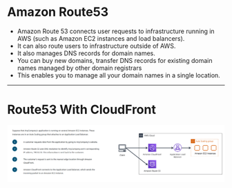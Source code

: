 # Amazon Route53

- Amazon Route 53 connects user requests to infrastructure running in AWS (such as Amazon EC2 instances and load balancers).
- It can also route users to infrastructure outside of AWS.
- It also manages DNS records for domain names.
- You can buy new domains, transfer DNS records for existing domain names managed by other domain registrars
- This enables you to manage all your domain names in a single location.

---

# Route53 With CloudFront

![Route53 With CloudFront](../Images/Route53.png)